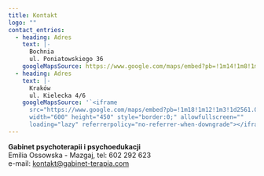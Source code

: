 ```yaml
---
title: Kontakt
logo: ""
contact_entries:
  - heading: Adres
    text: |-
      Bochnia
      ul. Poniatowskiego 36
    googleMapsSource: https://www.google.com/maps/embed?pb=!1m14!1m8!1m3!1d641.4624642271995!2d20.4302346!3d49.9766742!3m2!1i1024!2i768!4f13.1!3m3!1m2!1s0x47163b31c6f746dd%3A0x380cf32f7100477!2sKsi%C4%99cia%20J%C3%B3zefa%20Poniatowskiego%2036%2C%2032-700%20Bochnia!5e0!3m2!1spl!2spl!4v1654077630091!5m2!1spl!2spl"
  - heading: Adres
    text: |-
      Kraków
      ul. Kielecka 4/6
    googleMapsSource: '`<iframe
      src="https://www.google.com/maps/embed?pb=!1m18!1m12!1m3!1d2561.049624640557!2d19.96004951571751!3d50.06663227942421!2m3!1f0!2f0!3f0!3m2!1i1024!2i768!4f13.1!3m3!1m2!1s0x47165b23ca6ed543%3A0x19537a8e396d6abb!2sKielecka%204%2C%2031-526%20Krak%C3%B3w!5e0!3m2!1spl!2spl!4v1654077868578!5m2!1spl!2spl"
      width="600" height="450" style="border:0;" allowfullscreen=""
      loading="lazy" referrerpolicy="no-referrer-when-downgrade"></iframe>"`'
---
```

<!--StartFragment-->

**Gabinet psychoterapii i psychoedukacji**\
Emilia Ossowska - Mazgaj, tel: 602 292 623\
e-mail: [kontakt@gabinet-terapia.com](mailto:kontakt@gabinet-terapia.com)

<!--EndFragment-->